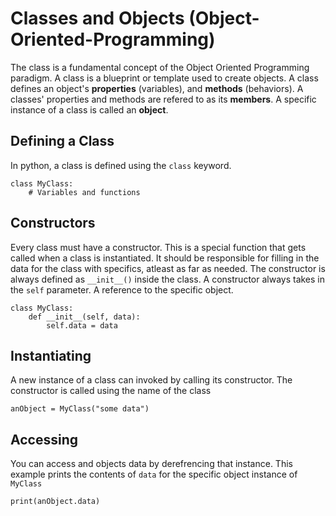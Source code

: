 # Classes and Objects (Object-Oriented-Programming)

The class is a fundamental concept of the Object Oriented Programming paradigm. A class
is a blueprint or template used to create objects. A class defines an object's **properties** (variables),
and **methods** (behaviors). A classes' properties and methods are refered to as its **members**. A specific instance
of a class is called an **object**.

## Defining a Class

In python, a class is defined using the `class` keyword. 

    class MyClass:
        # Variables and functions

## Constructors

Every class must have a constructor. This is a special function that gets called when a class is
instantiated. It should be responsible for filling in the data for the class with specifics, atleast as
far as needed. The constructor is always defined as `__init__()` inside the class. A constructor always
takes in the `self` parameter. A reference to the specific object.

    class MyClass:
        def __init__(self, data):
            self.data = data

## Instantiating

A new instance of a class can invoked by calling its constructor. The constructor is called using the name of the class

    anObject = MyClass("some data")

## Accessing

You can access and objects data by derefrencing that instance. This example
prints the contents of `data` for the specific object instance of `MyClass`

    print(anObject.data)